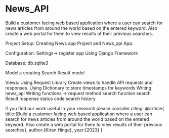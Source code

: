 # News_API
Build a customer facing web based application where a user can search for news articles from around the world based on the entered keyword. Also create a web portal for them to view results of their previous searches.

Project Setup:
Creating News app Project and News_api App.

Configuration:
Settings-> register app
Using Django Framework

Database:
db.sqlite3

Models:
creating Search Result model

Views:
Using Request Library
Create views to handle API requests and responses.
Using Dictionary to store timestamps for keywords
Writing news_api
Writing functions -> request method
search function
search Result
response status code 
search history


if you find our work  useful in your research please consider citing:
@article{
titile:{Build a customer facing web based application where a user can search for news articles from around the world based on the entered keyword. Also create a web portal for them to view results of their previous searches},
author:{Kiran Hinge},
year:{2023}
}
